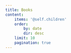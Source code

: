 ```yaml
---
title: Books
content:
    items: '@self.children'
    order:
        by: date
        dir: desc
    limit: 10
    pagination: true
---
```

